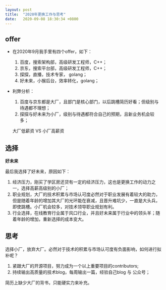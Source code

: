 ```yaml
---
layout: post
title:  "2020年更换工作与思考"
date:   2020-09-08 18:30:34 +0800
---
```



## offer

- 在2020年9月我手里有四个offer，如下： 
    1. 百度，搜索架构部，高级研发工程师，C++；
    2. 京东，搜索平台部，高级研发工程师，C++；
    3. 探探，直播，技术专家， golang；
    4. 好未来，小猴后台，效率转化，golang；

- 利弊分析：
    1. 百度与京东都是大厂，且部门是核心部门，以后跳槽简历好看；但级别与待遇都不理想；
    2. 探探与好未来为小厂，级别与待遇都符合自己的预期，且新业务机会较多；

    大厂低薪资 VS 小厂高薪资

## 选择

   **好未来**
   
   最后我选择了好未来，原因如下：
   1. 经济压力，刚买了学区房还贷有一定的经济压力，这也是更换工作的动力之一，选择高薪高级别的小厂；
   2. 职业规划，大厂的技术积累与市场认可度必然对于职业发展有着较大的助力，但是随着年龄的增加其大厂的光环能在衰减，且晋升难坑少，一直是大头兵，即使跳槽。小厂机会较多，对技术领导职业规划有利。
   3. 行业选择，在线教育行业属于风口行业，并且好未来属于行业中的领头羊；随着年龄的增加，重新选择的成本变大。

## 思考
  
  选择小厂，放弃大厂。必然对于技术的积累与市场认可度有负面影响，如何进行拟补呢？
   1. 紧跟大厂的开源项目，努力成为一个以上重要项目的contributors;
   2. 持续输出高质量的技术blog，每周输出一篇，经验自己blog 与 公众号；
   
   简历上缺少大厂的背书，只能硬实力来补充。



